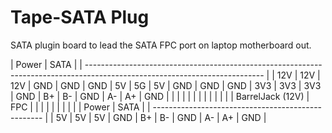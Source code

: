 # Tape-SATA Plug
SATA plugin board to lead the SATA FPC port on laptop motherboard out.

|                                         Power                                        |                SATA                 |
| -------------------------------------------------------------------------------------------------------------------------- |
| 12V | 12V | 12V | GND | GND | GND | 5V | 5G | 5V | GND | GND | GND | 3V3 | 3V3 | 3V3 | GND | B+ | B- | GND | A- | A+ | GND |
        |  |            |        |
        |  |            |        |
        |  |            |        |
BarrelJack (12V)        |  FPC   |
                        |        |
                        |        |
                        |        |
                        |        |
|      Power      |              SATA                |
| -------------------------------------------------- |
| 5V | 5V | 5V | GND | B+ | B- | GND | A- | A+ | GND |
